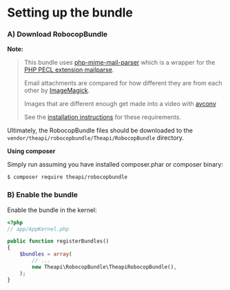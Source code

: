 Setting up the bundle
=====================
### A) Download RobocopBundle

**Note:**

> This bundle uses [php-mime-mail-parser](https://github.com/message/php-mime-mail-parser) which is 
> a wrapper for the [PHP PECL extension mailparse](http://pecl.php.net/package/mailparse).
>
> Email attachments are compared for how different they are from each other by [ImageMagick](http://www.imagemagick.org).
>
> Images that are different enough get made into a video with [avconv](http://libav.org)
>
> See the [installation instructions](install_requirements.md) for these requirements.


Ultimately, the RobocopBundle files should be downloaded to the
`vendor/theapi/robocopbundle/Theapi/RobocopBundle` directory.

**Using composer**

Simply run assuming you have installed composer.phar or composer binary:

``` bash
$ composer require theapi/robocopbundle
```

### B) Enable the bundle

Enable the bundle in the kernel:

``` php
<?php
// app/AppKernel.php

public function registerBundles()
{
    $bundles = array(
        // ...
        new Theapi\RobocopBundle\TheapiRobocopBundle(),
    );
}
```
